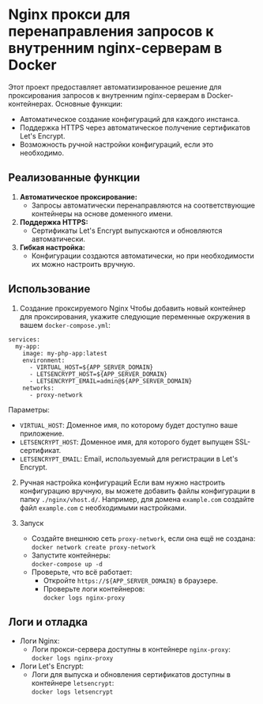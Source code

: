 # Nginx прокси для перенаправления запросов к внутренним nginx-серверам в Docker

Этот проект предоставляет автоматизированное решение для проксирования запросов к внутренним nginx-серверам в Docker-контейнерах. Основные функции:
- Автоматическое создание конфигураций для каждого инстанса.
- Поддержка HTTPS через автоматическое получение сертификатов Let's Encrypt.
- Возможность ручной настройки конфигураций, если это необходимо.


## Реализованные функции ##

1. **Автоматическое проксирование:**
    * Запросы автоматически перенаправляются на соответствующие контейнеры на основе доменного имени.
2. **Поддержка HTTPS:**
    * Сертификаты Let's Encrypt выпускаются и обновляются автоматически.
3. **Гибкая настройка:**
    * Конфигурации создаются автоматически, но при необходимости их можно настроить вручную.

## Использование ##
1. Создание проксируемого Nginx
Чтобы добавить новый контейнер для проксирования, укажите следующие переменные окружения в вашем ```docker-compose.yml```:    
```
services:
  my-app:
    image: my-php-app:latest
    environment:
      - VIRTUAL_HOST=${APP_SERVER_DOMAIN}
      - LETSENCRYPT_HOST=${APP_SERVER_DOMAIN}
      - LETSENCRYPT_EMAIL=admin@${APP_SERVER_DOMAIN}
    networks:
      - proxy-network
```

Параметры:
- ```VIRTUAL_HOST```: Доменное имя, по которому будет доступно ваше приложение.
- ```LETSENCRYPT_HOST```: Доменное имя, для которого будет выпущен SSL-сертификат.
- ```LETSENCRYPT_EMAIL```: Email, используемый для регистрации в Let's Encrypt.

2. Ручная настройка конфигураций
Если вам нужно настроить конфигурацию вручную, вы можете добавить файлы конфигурации в папку ```./nginx/vhost.d/```. Например, для домена ```example.com``` создайте файл ```example.com``` с необходимыми настройками.

3. Запуск
	* Создайте внешнюю сеть ```proxy-network```, если она ещё не создана:   
```docker network create proxy-network```
    * Запустите контейнеры:  
```docker-compose up -d```
    * Проверьте, что всё работает:
        - Откройте ```https://${APP_SERVER_DOMAIN}``` в браузере.
        - Проверьте логи контейнеров:  
```docker logs nginx-proxy```  

## Логи и отладка ##
- Логи Nginx:
  - Логи прокси-сервера доступны в контейнере ```nginx-proxy```:  
```docker logs nginx-proxy```
- Логи Let's Encrypt:
  - Логи для выпуска и обновления сертификатов доступны в контейнере ```letsencrypt```:  
```docker logs letsencrypt```

